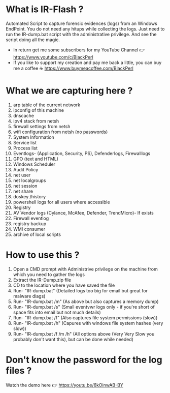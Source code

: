 # What is IR-Flash ?
Automated Script to capture forensic evidences (logs) from an Windows EndPoint. You do not need any hitups while collecting the logs. Just need to run the IR-dump.bat script with the administrative privilege. And see the script doing all the magic.
* In return get me some subscribers for my YouTube Channel 👉 https://www.youtube.com/c/BlackPerl
* If you like to support my creation and pay me back a little, you can buy me a coffee ☕ https://www.buymeacoffee.com/BlackPerl

# What we are capturing here ?
  1. arp table of the current network
  2. ipconfig of this machine
  3. dnscache
  4. ipv4 stack from netsh
  5. firewall settings from netsh
  6. wifi configuration from netsh (no passwords)
  7. System Information
  8. Service list
  9. Process list
  10. Eventlogs- (Application, Security, PS), Defenderlogs, Firewalllogs
  11. GPO (text and HTML)
  12. Windows Scheduler
  13. Audit Policy
  14. net user
  15. net localgroups
  16. net session
  17. net share
  18. doskey /history
  19. powershell logs for all users where accessible
  20. Registry
  21. AV Vendor logs (Cylance, McAfee, Defender, TrendMicro)- If exists
  22. Firewall eventlog
  23. registry backup
  24. WMI consumer
  25. archive of local scripts

# How to use this ?
  1. Open a CMD prompt with Administrive privilege on the machine from which you need to gather the logs
  2. Extract the IR-Dump.zip file
  3. CD to the location where you have saved the file
  4. Run- "IR-dump.bat" (Detailed logs too big for email but great for malware diags)
  5. Run- "IR-dump.bat /m" (As above but also captures a memory dump)
  6. Run- "IR-dump.bat /s" (Small eventvwr logs only - if you're short of space fits into email but not much details)
  7. Run- "IR-dump.bat /f" (Also captures file system permissions (slow))
  8. Run- "IR-dump.bat /h" (Capures with windows file system hashes (very slow))
  9. Run- "IR-dump.bat /f /m /h" (All options above (Very Very Slow you probably don't want this), but can be done while needed)

# Don't know the password for the log files ?
  Watch the demo here 👉 https://youtu.be/6kOinwAB-BY
